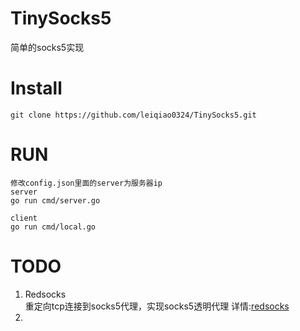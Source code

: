 # TinySocks5
简单的socks5实现

# Install
```
git clone https://github.com/leiqiao0324/TinySocks5.git
```

# RUN
```
修改config.json里面的server为服务器ip
server
go run cmd/server.go

client
go run cmd/local.go
```
# TODO 
1. Redsocks  
重定向tcp连接到socks5代理，实现socks5透明代理
详情:[redsocks](https://github.com/darkk/redsocks)
2. 
